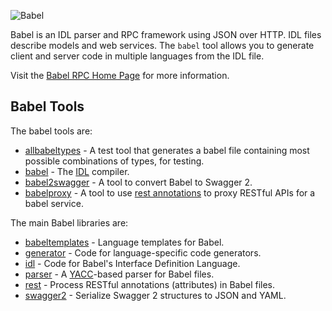 ![Babel](http://babelrpc.io/media/logo.png)

Babel is an IDL parser and RPC framework using JSON over HTTP. IDL files describe models and web services. The `babel` tool allows you to generate client and server code in multiple languages from the IDL file.

Visit the [Babel RPC Home Page](http://babelrpc.io) for more information.

## Babel Tools

The babel tools are:

* [allbabeltypes](cmd/allbabeltypes) - A test tool that generates a babel file containing most possible combinations of types, for testing.
* [babel](cmd/babel) - The [IDL](idl) compiler.
* [babel2swagger](cmd/babel2swagger) - A tool to convert Babel to Swagger 2.
* [babelproxy](cmd/babelproxy) - A tool to use [rest annotations](rest) to proxy RESTful APIs for a babel service.

The main Babel libraries are:

* [babeltemplates](babeltemplates) - Language templates for Babel.
* [generator](generator) - Code for language-specific code generators.
* [idl](idl) - Code for Babel's Interface Definition Language.
* [parser](parser) - A [YACC](http://golang.org/cmd/yacc/)-based parser for Babel files.
* [rest](rest) - Process RESTful annotations (attributes) in Babel files.
* [swagger2](https://github.com/babelrpc/swagger2) - Serialize Swagger 2 structures to JSON and YAML.
